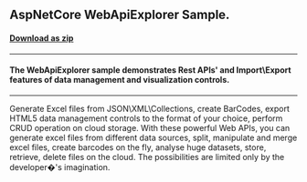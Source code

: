 ## AspNetCore WebApiExplorer Sample.
#### [Download as zip](https://downgit.github.io/#/home?url=https://github.com/GrapeCity/ComponentOne-Web-API-Samples/tree/master/ASPNETCore/WebApiExplorer)
____
#### The WebApiExplorer sample demonstrates Rest APIs' and Import\Export features of data management and visualization controls.
____
Generate Excel files from JSON\XML\Collections, create BarCodes, export HTML5 data management controls to the format of your 
choice, perform CRUD operation on cloud storage. With these powerful Web APIs, you can generate excel files from different data sources, 
split, manipulate and merge excel files, create barcodes on the fly, analyse huge datasets, store, retrieve, delete files on the cloud. 
The possibilities are limited only by the developer�'s imagination.
